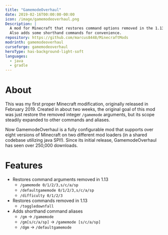 ```yaml
---
title: "GamemodeOverhaul"
date: 2019-02-16T00:00:00-00:00
icon: /image/gamemodeoverhaul.png
Description: |
  A mod for Minecraft that restores command options removed in the 1.13 update.
  Also adds some shorthand commands for convenience.
repository: https://github.com/marcus8448/MinecraftMods
modrinth: gamemodeoverhaul
curseforge: gamemodeoverhaul
heroType: has-background-light-soft
languages:
  - java
  - gradle
---
```


# About

This was my first proper Minecraft modification, originally released in February 2019.
Created in about two weeks, the original goal of this mod was just restore the removed integer `/gamemode` arguments,
but its scope steadily expanded to other commands and aliases.

Now GamemodeOverhaul is a fully configurable mod
that supports over eight versions of Minecraft on two different mod loaders (in a shared codebase utilizing java SPI!).
Since its initial release, GamemodeOverhaul has seen over 250,000 downloads.

# Features

* Restores command arguments removed in 1.13
  * `/gamemode 0/1/2/3,s/c/a/sp`
  * `/defaultgamemode 0/1/2/3,s/c/a/sp`
  * `/difficulty 0/1/2/3`
* Restores commands removed in 1.13
  * `/toggledownfall`
* Adds shorthand command aliases
  * `/gm` -> `/gamemode`
  * `/gm[s/c/a/sp]` -> `/gamemode [s/c/a/sp]`
  * `/dgm` -> `/defaultgamemode`
